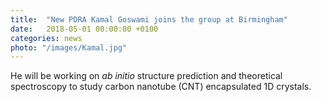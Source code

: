 ```yaml
---
title:  "New PDRA Kamal Goswami joins the group at Birmingham"
date:   2018-05-01 00:00:00 +0100
categories: news
photo: "/images/Kamal.jpg"
---
```





He will be working on *ab initio* structure prediction and theoretical spectroscopy to study carbon nanotube (CNT) encapsulated 1D crystals.

